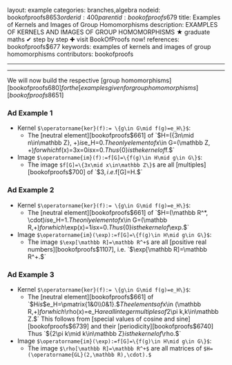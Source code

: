 layout: example
categories: branches,algebra
nodeid: bookofproofs$8653
orderid: 400
parentid: bookofproofs$679
title: Examples of Kernels and Images of Group Homomorphisms
description: EXAMPLES OF KERNELS AND IMAGES OF GROUP HOMOMORPHISMS ★ graduate maths ✔ step by step ✚ visit BookOfProofs now!
references: bookofproofs$677
keywords: examples of kernels and images of group homomorphisms
contributors: bookofproofs

---


---

We will now build the respective [group homomorphisms][bookofproofs$680] for the [examples given for group homomorphisms][bookofproofs$8651]

### Ad Example 1 

* Kernel `$\operatorname{ker}(f):= \{g\in G\mid f(g)=e_H\}$`:
   * The [neutral element][bookofproofs$661] of `$H=(\{3n\mid n\in\mathbb Z\}, +)$` is `$e_H=0$`. The only element of `$x\in G=(\mathbb Z, +)$` for which `$f(x)=3x=0$` is `$x=0.$` Thus `$\{0\}$` is the kernel of `$f.$` 
* Image `$\operatorname{im}(f):=f[G]=\{f(g)\in H\mid g\in G\}$`: 
   * The image `$f[G]=\{3x\mid x\in\mathbb Z\}$` are all [multiples][bookofproofs$700] of `$3$`, i.e. `$f[G]=H.$`

### Ad Example 2

* Kernel `$\operatorname{ker}(f):= \{g\in G\mid f(g)=e_H\}$`:
   * The [neutral element][bookofproofs$661] of `$H=(\mathbb R^*, \cdot)$` is `$e_H=1$`. The only element of `$x\in G=(\mathbb R,+)$` for which `$\exp(x)=1$` is `$x=0.$` Thus `$\{0\}$` is the kernel of `$\exp.$` 
* Image `$\operatorname{im}(\exp):=f[G]=\{f(g)\in H\mid g\in G\}$`: 
   * The image `$\exp[\mathbb R]=\mathbb R^+$` are all [positive real numbers][bookofproofs$1107], i.e. `$\exp[\mathbb R]=\mathbb R^+.$`

### Ad Example 3

* Kernel `$\operatorname{ker}(f):= \{g\in G\mid f(g)=e_H\}$`:
   * The [neutral element][bookofproofs$661] of `$H$` is `$$e_H=\pmatrix{1&0\\0&1}.$$` The elements of `$x\in (\mathbb R,+)$` for which `$\rho(x)=e_H$` are all integer multiples of `$2\pi k,$` `$k\in\mathbb Z.$` This follows from [special values of cosine and sine][bookofproofs$6739] and their [periodicity][bookofproofs$6740] Thus `$\{2\pi k\mid k\in\mathbb Z\}$` is the kernel of `$\rho.$` 
* Image `$\operatorname{im}(\exp):=f[G]=\{f(g)\in H\mid g\in G\}$`: 
   * The image `$\rho[\mathbb R]=\mathbb R^+$` are all matrices of `$H=(\operatorname{GL}(2,\mathbb R),\cdot).$`
